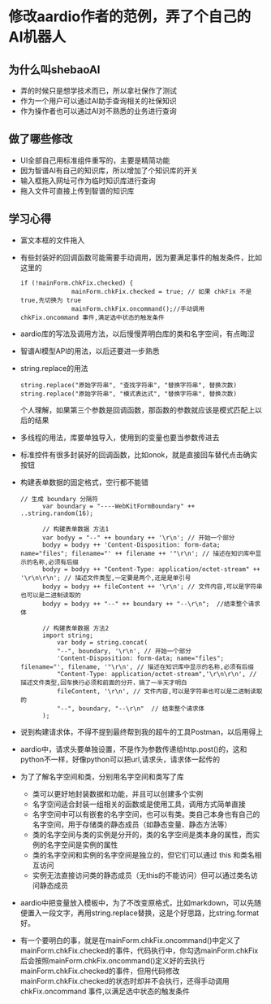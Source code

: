 # 修改aardio作者的范例，弄了个自己的AI机器人

## 为什么叫shebaoAI
- 弄的时候只是想学技术而已，所以拿社保作了测试
- 作为一个用户可以通过AI助手查询相关的社保知识
- 作为操作者也可以通过AI对不熟悉的业务进行查询
## 做了哪些修改
- UI全部自己用标准组件重写的，主要是精简功能
- 因为智谱AI有自己的知识库，所以增加了个知识库的开关
- 输入框拖入网址可作为临时知识库进行查询
- 拖入文件可直接上传到智谱的知识库
## 学习心得
- 富文本框的文件拖入
- 有些封装好的回调函数可能需要手动调用，因为要满足事件的触发条件，比如这里的
  ```aardio
  if (!mainForm.chkFix.checked) {
    			mainForm.chkFix.checked = true; // 如果 chkFix 不是 true,先切换为 true
    			mainForm.chkFix.oncommand();//手动调用 chkFix.oncommand 事件,满足选中状态的触发条件
  ```
- aardio库的写法及调用方法，以后慢慢弄明白库的类和名字空间，有点晦涩
- 智谱AI模型API的用法，以后还要进一步熟悉
- string.replace的用法
    ```aardio
    string.replace("原始字符串", "查找字符串", "替换字符串", 替换次数)
    string.replace("原始字符串", "模式表达式", "替换字符串", 替换次数)
    ```
    个人理解，如果第三个参数是回调函数，那函数的参数就应该是模式匹配上以后的结果
- 多线程的用法，库要单独导入，使用到的变量也要当参数传进去
- 标准控件有很多封装好的回调函数，比如onok，就是直接回车替代点击确实按钮
- 构建表单数据的固定格式，空行都不能错
  ```aardio
  // 生成 boundary 分隔符
        var boundary = "----WebKitFormBoundary" ++ ..string.random(16);

        // 构建表单数据 方法1
        var bodyy = "--" ++ boundary ++ '\r\n'; // 开始一个部分
        bodyy = bodyy ++ 'Content-Disposition: form-data; name="files"; filename="' ++ filename ++ '"\r\n'; // 描述在知识库中显示的名称,必须有后缀
        bodyy = bodyy ++ "Content-Type: application/octet-stream" ++ '\r\n\r\n'; // 描述文件类型,一定要是两个,还是是单引号
        bodyy = bodyy ++ fileContent ++ '\r\n'; // 文件内容,可以是字符串也可以是二进制读取的
        bodyy = bodyy ++ "--" ++ boundary ++ "--\r\n";  //结束整个请求体
        
        // 构建表单数据 方法2
        import string;
		    var body = string.concat(
    		"--", boundary, '\r\n', // 开始一个部分
    		'Content-Disposition: form-data; name="files"; filename="', filename, '"\r\n', // 描述在知识库中显示的名称,必须有后缀
    		"Content-Type: application/octet-stream",'\r\n\r\n', // 描述文件类型,回车换行必须和前面的分开，搞了一半天才明白
    		fileContent, '\r\n', // 文件内容,可以是字符串也可以是二进制读取的
    		"--", boundary, "--\r\n"  // 结束整个请求体
		);
  ```
- 说到构建请求体，不得不提到最终帮到我的超牛的工具Postman，以后用得上
- aardio中，请求头要单独设置，不是作为参数传递给http.post()的，这和python不一样，好像python可以把url,请求头，请求体一起传的
- 为了了解名字空间和类，分别用名字空间和类写了库
  - 类可以更好地封装数据和功能，并且可以创建多个实例 <br /> 
  - 名字空间适合封装一组相关的函数或是使用工具，调用方式简单直接 <br />  
  - 名字空间中可以有嵌套的名字空间，也可以有类。类自己本身也有自己的名字空间，用于存储类的静态成员（如静态变量、静态方法等）<br /> 
  - 类的名字空间与类的实例是分开的，类的名字空间是类本身的属性，而实例的名字空间是实例的属性 <br /> 
  - 类的名字空间和实例的名字空间是独立的，但它们可以通过 this 和类名相互访问 <br /> 
  - 实例无法直接访问类的静态成员（无this的不能访问）但可以通过类名访问静态成员

- aardio中把变量放入模板中，为了不改变原格式，比如markdown，可以先随便置入一段文字，再用string.replace替换，这是个好思路，比string.format好。

- 有一个要明白的事，就是在mainForm.chkFix.oncommand()中定义了mainForm.chkFix.checked的事件，代码执行中，你勾选mainForm.chkFix后会按照mainForm.chkFix.oncommand()定义好的去执行
mainForm.chkFix.checked的事件，但用代码修改mainForm.chkFix.checked的状态时却并不会执行，还得手动调用 chkFix.oncommand 事件,以满足选中状态的触发条件


  

  
